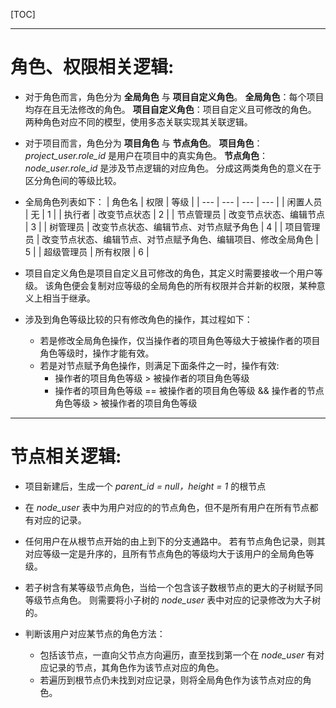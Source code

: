 
[TOC]

----------


# 角色、权限相关逻辑:

 - 对于角色而言，角色分为 **全局角色** 与 **项目自定义角色**。
   **全局角色**：每个项目均存在且无法修改的角色。
   **项目自定义角色**：项目自定义且可修改的角色。
   两种角色对应不同的模型，使用多态关联实现其关联逻辑。

 - 对于项目而言，角色分为 **项目角色** 与 **节点角色**。
   **项目角色**： *project_user.role_id* 是用户在项目中的真实角色。
   **节点角色**： *node_user.role_id* 是涉及节点逻辑的对应角色。
   分成这两类角色的意义在于区分角色间的等级比较。

 - 全局角色列表如下：
| 角色名 | 权限 | 等级 |
| --- | --- | --- | --- |
| 闲置人员 | 无 | 1 |
| 执行者 | 改变节点状态 | 2 |
| 节点管理员 | 改变节点状态、编辑节点 | 3 |
| 树管理员 | 改变节点状态、编辑节点、对节点赋予角色 | 4 |
| 项目管理员 | 改变节点状态、编辑节点、对节点赋予角色、编辑项目、修改全局角色 | 5 |
| 超级管理员 | 所有权限 | 6 |


 - 项目自定义角色是项目自定义且可修改的角色，其定义时需要接收一个用户等级。
   该角色便会复制对应等级的全局角色的所有权限并合并新的权限，某种意义上相当于继承。
 
 - 涉及到角色等级比较的只有修改角色的操作，其过程如下：
    - 若是修改全局角色操作，仅当操作者的项目角色等级大于被操作者的项目角色等级时，操作才能有效。
    - 若是对节点赋予角色操作，则满足下面条件之一时，操作有效:
      - 操作者的项目角色等级 > 被操作者的项目角色等级
      - 操作者的项目角色等级 == 被操作者的项目角色等级 && 操作者的节点角色等级 > 被操作者的项目角色等级
 
----------

# 节点相关逻辑:

 - 项目新建后，生成一个 *parent_id = null，height = 1* 的根节点

 - 在 *node_user* 表中为用户对应的的节点角色，但不是所有用户在所有节点都有对应的记录。

 - 任何用户在从根节点开始的由上到下的分支通路中。
   若有节点角色记录，则其对应等级一定是升序的，且所有节点角色的等级均大于该用户的全局角色等级。

 - 若子树含有某等级节点角色，当给一个包含该子数根节点的更大的子树赋予同等级节点角色。
   则需要将小子树的 *node_user* 表中对应的记录修改为大子树的。

 - 判断该用户对应某节点的角色方法：
    - 包括该节点，一直向父节点方向遍历，直至找到第一个在 *node_user* 有对应记录的节点，其角色作为该节点对应的角色。
    - 若遍历到根节点仍未找到对应记录，则将全局角色作为该节点对应的角色。





    